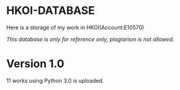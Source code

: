 # HKOI-DATABASE
Here is a storage of my work in HKOI(Account:E10570)

*This database is only for reference only, plagiarism is not allowed.* 

# Version 1.0
11 works using Python 3.0 is uploaded.
